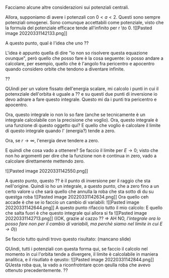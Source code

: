 Facciamo alcune altre considerazioni sui potenziali centrali.

Allora, supponiamo di avere i potenzali con $0 < a < 2$. Questi sono sempre potenziali omogenei. Sono comunque accettabili come potenziale, visto che la formula del potenziale efficace tende all'infinito per r \to 0.
![[Pasted image 20220331142133.png]]

A questo punto, qual è l'idea che uno ??

L'idea è appunto quella di dire "io non so risolvere questa equazione ovunque", però quello che posso fare è la cosa seguente: io posso andare a calcolare, per esempio, quello che è l'angolo fra pericentro e apocentro quando considero orbite che tendono a diventare infinite.

??

QUindi per un valore fissato dell'energia scalare, mi calcolo i punti in cui il potenxziale dell'orbita è uguale a ?? e su questi due punti di inversione io devo adnare a fare questo integrale. Questo mi da i punti tra pericentro e apocentro.

Ora, questo integrale io non lo so fare (anche se tecnicamente è un integrale calcolabile con la precisione che voglio). Ora, questo integrale è una funzione di questo oggetto qui?
E quello che voglio è calcolare il limite di questo integrale quando l' (energia?) tende a zero.

Ora, se $r \to \infty$, l'energia deve tendere a zero.

E quindi che cosa vado a ottenere? Se faccio il limite per $E \to 0$; visto che non ho argomenti per dire che la funzione non è continua in zero, vado a calcolare direttamente mettendo zero.

![[Pasted image 20220331142550.png]]

A questo punto, questo ?? è il punto di inversione per il raggio che sta nell'origine. Quindi io ho un integrale, a questo punto, che a zero fino a un certo valore u che sarà quello che annulla la roba che sta sotto di du su questga roba
![[Pasted image 20220331142634.png]]
Ora quello ceh accade è che se io faccio un cambio di variabili:
![[Pasted image 20220331142644.png]]
A questo punto rifaccio tutto il mio calcolo:
E quello che salta fuori è che questo integrale qui allora si fa
![[Pasted image 20220331142713.png]]
((OK, grazie al cazzo ?? => AH NO, _l'integrale ora lo posso fare non per il cambio di variabili, ma perchè siamo nel limite in cui $E \to 0$_))

Se faccio tutto quindi trovo questo risultato:
(mancano slide)

QUindi, tutti i potenziali con questa forma qui, se faccio il calcolo nel momento in cui l'orbita tende a divergere, il limite è calcolabile in maniera analitica, e il risutlato è qeusto:
![[Pasted image 20220331142844.png]]
QUesta roba qua, la vado a riconfrotntare qcon qeulla roba che avevo ottenuto precedentemente. 
??

